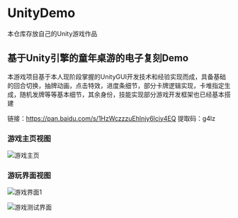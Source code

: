 # UnityDemo
本仓库存放自己的Unity游戏作品

## 基于Unity引擎的童年桌游的电子复刻Demo
本游戏项目基于本人现阶段掌握的UnityGUI开发技术和经验实现而成，具备基础的回合切换，抽牌动画，点击特效，进度条细节，部分卡牌逻辑实现，卡堆指定生成，随机发牌等等基本细节，其余身份，技能实现部分游戏开发框架也已经基本搭建

链接：https://pan.baidu.com/s/1HzWczzzuEhlnjy6lciy4EQ 
提取码：g4lz
### 游戏主页视图 
![游戏主页](https://github.com/w159014462z/UnityDemo/assets/75423856/c276b515-3a8d-4432-b448-c06a01859ad2)

### 游玩界面视图
![游戏界面1](https://github.com/w159014462z/UnityDemo/assets/75423856/3c216de2-7055-42b1-8da1-b8ca2f37fe21)

![游戏测试界面](https://github.com/w159014462z/UnityDemo/assets/75423856/aa10dab9-1b4a-4f96-be4e-290d4f0a6adb)
